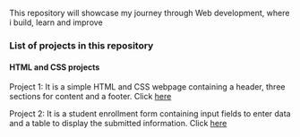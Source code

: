 This repository will showcase my journey through Web development, where i build, learn and improve

### List of projects in this repository

#### HTML and CSS projects

Project 1: It is a simple HTML and CSS webpage containing a header, three sections for content and a footer. Click [here](https://github.com/LetterToSab/CITYCOT-INNOVATION-HUB/tree/main/Html%20%20And%20Css%20Projects/project1) 

Project 2: It is a student enrollment form containing input fields to enter data and a table to display the submitted information. Click [here](https://github.com/LetterToSab/CITYCOT-INNOVATION-HUB/tree/main/Html%20%20And%20Css%20Projects/project2)
